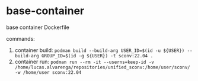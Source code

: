# base-container
base container Dockerfile 

commands:
1. container build: `podman build --build-arg USER_ID=$(id -u ${USER}) --build-arg GROUP_ID=$(id -g ${USER}) -t sconv:22.04 .`
1. container run: `podman run --rm -it --userns=keep-id -v /home/lucas.alvarenga/repositories/unified_sconv:/home/user/sconv/ -w /home/user sconv:22.04`
